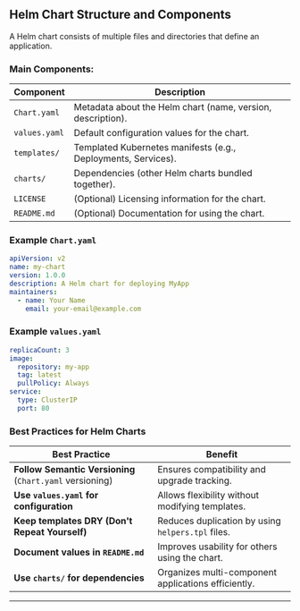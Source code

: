 
## **Helm Chart Structure and Components**
A Helm chart consists of multiple files and directories that define an application.

### **Main Components:**
| Component | Description |
|-----------|------------|
| `Chart.yaml` | Metadata about the Helm chart (name, version, description). |
| `values.yaml` | Default configuration values for the chart. |
| `templates/` | Templated Kubernetes manifests (e.g., Deployments, Services). |
| `charts/` | Dependencies (other Helm charts bundled together). |
| `LICENSE` | (Optional) Licensing information for the chart. |
| `README.md` | (Optional) Documentation for using the chart. |

### **Example `Chart.yaml`**
```yaml
apiVersion: v2
name: my-chart
version: 1.0.0
description: A Helm chart for deploying MyApp
maintainers:
  - name: Your Name
    email: your-email@example.com
```

### **Example `values.yaml`**
```yaml
replicaCount: 3
image:
  repository: my-app
  tag: latest
  pullPolicy: Always
service:
  type: ClusterIP
  port: 80
```

### **Best Practices for Helm Charts**
| Best Practice | Benefit |
|--------------|---------|
| **Follow Semantic Versioning** (`Chart.yaml` versioning) | Ensures compatibility and upgrade tracking. |
| **Use `values.yaml` for configuration** | Allows flexibility without modifying templates. |
| **Keep templates DRY (Don't Repeat Yourself)** | Reduces duplication by using `helpers.tpl` files. |
| **Document values in `README.md`** | Improves usability for others using the chart. |
| **Use `charts/` for dependencies** | Organizes multi-component applications efficiently. |

---
